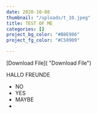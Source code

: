 ```yaml
---
date: 2020-10-08
thumbnail: "/uploads/t_10.jpeg"
title: TEST OF ME
categories: []
project_bg_color: "#B8E986"
project_fg_color: "#C50909"

---
```

[Download File]( "Download File")

HALLO FREUNDE

* NO
* YES
* MAYBE
* 